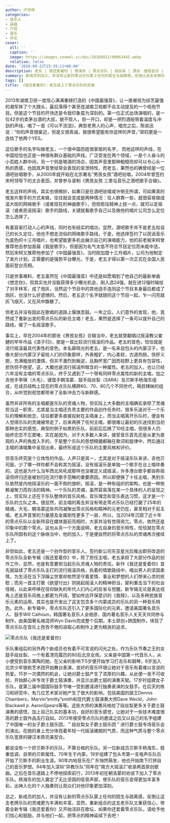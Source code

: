 ```yaml
---
author: 卢世伟
categories:
- 音乐人
- 品碟
- 介绍
- 音乐
- 评论
cover:
  alt: ''
  caption: ''
  image: https://images.soomal.cc/doc/20160922/00063445.webp
  relative: false
date: '2016-09-22T15:39:11+08:00'
description: 老五 | 我还爱着你 | 杨海东 | 零点乐队 | 段丝梨 | 源自：搜狐音乐 | 版权：转载 |  平均/总评分：00.00/0
summary: 新成员的加入，并没有让新的零点乐队蒙上任何的陌生与疏离感，反倒让这支老牌乐队的灵魂更为丰满和丰富，显然，重新组合的这支老乐队又重获信心，带着全新专辑《我还爱着你》又开始活跃在歌坛，如果你还爱着零点乐队，请给予他们信心和鼓励，并与他们一起，把零点的精神延续下去吧！
tags: []
title: 《我还爱着你》：老五续上了零点乐队的灵魂
---
```


2013年湖南卫视一度信心满满重磅打造的《中国最强音》，让一直被视为综艺最强的湘军摔了个大跟头，最后落得个甚至连湖南卫视都不会主动提及的一个哑炮节目。但是这个节目的开场还是令我印象蛮为深刻的。第一位正式出场演唱的，是一位42岁的卖茅台酒的大叔，貌不惊人，但一开口，却是一把烈酒般带着温度与冲劲的声线，唱了一首《可以不流泪》，典型老男人的心声，唱完之后，陈奕迅说：“你的声音很豪迈，但是又很真诚，我很希望能有你这样的声音，”郑钧更是一连给了他两个YES。

这位歌手的名字叫做老五，一个很中国百姓很家居的名字， 而他这样的声线，在中国恰恰也正是一种很有群众基础的声线，广泛受宠在两个领域，一是个人奋斗的小百姓人群中间，另一个则是喝酒的场合，因其声音里那种粗糙但却可以令心头一热的质感，也因其声音里经常会表现的宣泄特性，而老五，果然也的确曾经是一位酒吧驻唱歌手，从2000年就开始在北京著名“男孩女孩”酒吧驻唱，2004年曾签约宋柯领导下的太合麦田，并曾参与录制《男孩女孩 三里屯音乐之酒吧歌手合辑》。

老五这样的声线，其实也很微妙，如果只是在酒吧驻唱或许倒无所谓，可如果真的按发片歌手的方式来做，往往就会变成是两种情况：往人群靠一些，就很容易做成滥大街的网络歌手（或者现在的神曲歌手），但倘若往精神上拔一点，就可以走摇滚（或者民谣摇滚）歌手的路线，关键就看歌手自己以及做他的唱片公司怎么定位怎么选择了。

有着容易打动人心的声线，同时也有结实的唱功，显然，酒吧歌手并不是老五给自己的长久定位，他也不想走流俗的网络歌手路线，于是，他选择签约了以民谣音乐为底色的十三月唱片，也希望能更多机会展示自己的演唱能力，他的前老板宋柯曾推荐他去参加首届《我是歌手》，但是因为名气太低不符合节目定位而未能中选，然后宋柯又推荐他参加了《中国最强音》，当时刚加盟十三月唱片，公司为他制定了发片计划，正需要的是强势平台曝光，于是，老五才得以第一次正式在全国人民面前登台亮相。

只是世事难料，老五虽然在《中国最强音》中还是如愿唱到了他自己的最新单曲《想念你》，但其实也并没能获得多少曝光机会，刚入选24强，就在进12强时输给了对手林军，成了炮灰，当然这个节目中的其他选手连同这个节目本身最后都成了炮灰，也没什么好遗憾的。然后，老五这个名字就随同这个节目一起，乍一闪亮就灰飞烟灭，又在风中飘散了。



但老五并没有因此在歌唱的道路上偃旗息鼓。一年之后，人们意外的发现，他，竟然成了重新出发的零点乐队的新任主唱！老五，果然是选择了一条可以提升自己的路线，做了一名摇滚歌手。

事实上，早在2004年的那张《男孩女孩》合辑当中，老五就曾翻唱过摇滚教父崔健的早年作品《浪子归》，那是一首比较流行摇滚的作品。老五的音色，恰恰就是流行摇滚最具代表性的音色。本名薛晓光的老五，是一名来自包头的内蒙汉子，也像大部分内蒙汉子留给人们的印象那样，外表粗犷，内心柔软，古道热肠，侠肝义胆，充满粗放的激情，但并不激烈到叛逆，且胸怀宽广因而视野上更具有包容性，悲伤但不绝望，这，大概也是流行摇滚所暗含的一种属性。老五的加入，也让已经六年没有主唱的零点乐队，终于又遇到了一个带有同样零点属性的新的主唱，加之吉他手李瑛（大毛）、键盘手朝洛蒙、鼓手段丝梨（SARA）及贝斯手杨海东组成，在成员结构上现在的零点乐队横跨60、70、80几个不同世代，萌叔辣妹的组合，从听觉到视觉都带来了全新冲击力与新鲜感。

虽然并非所有的主唱都是乐队的灵魂人物，但实际上大多数的主唱确实承担了灵魂担当这一职责，尤其是当主唱还负责主要的作品创作任务时。很多乐迷对于一个乐队的理解和依恋，往往都更多直接投射在主唱身上，而当主唱离开乐队时，便会有人觉得乐队的灵魂被带走了，后来再换了任何主唱，都很难让最初的乐迷找到当初那种忠实的感觉。典型的例子如黑豹乐队，前前后后换了10任主唱，但很多人仍始终恋恋不忘窦唯，实在是因为，对于大多数人来讲，接受音乐首先还是从更为直观的人声的角度入手的，于是整个乐队的思想精髓都融在歌词和旋律中，然后通过主唱的演唱集中呈现出来，最终形成这个乐队的主要风格和评价。

但音乐终究是个立体性的作品，人声只是其一，尤其是对于摇滚乐队来讲，吉他贝司鼓，少了哪一样你都不会称其为摇滚，没有摇滚乐是单独一个歌手在台上唱伴奏的，这也是为什么当年西北风吼成那样也没被定义成摇滚，许多港台歌手都自称摇滚但终归还是被划归在流行歌手范畴的重要原因。所以即便换了十任主唱，黑豹乐队依然是内地摇滚乐的一面不倒的旗帜，摇滚，是一种有组织的架构，也是一种依赖凝聚力而存活的精神。一个乐队的灵魂，虽然容易落在某一个具体的人的呈现之上，但实际上还在于乐队整体的音乐风格，音乐理念和音乐表达习惯，这才是一个乐队的立队之本。很显然，前主唱的离去并没有带走零点乐队已经打磨了25年的精魂，大毛、朝洛蒙这些共同凝聚出零点风格和精神的元老仍在，甚至相对于前主唱，老五声音里的力量感及金属刚性更多了一层，所以，当2014年沉寂了近十年的零点乐队以全新阵容在媒体面前亮相时，大家并没有觉得突兀，零点，依然还是印象中的那个零点。这也从另一个方面说明，老五自身的音乐特性，恰恰就在零点乐队所固有的这个脉络当中，他的加入，于是便自然的将零点乐队的灵魂再次接续上了。

非但如此，老五还是一个创作型的音乐人。签约新公司东亚星光后推出即将改造的零点乐队全新专辑《我还爱着你》中，除了担任主唱，老五承担了大部分作品的创作工作，显然，也是有意要担当起乐队灵魂人物的责任。新作《我还是爱着你》首先就延续了零点乐队主打的流行摇滚风格，执着的情歌路线中，唱出男人的坚固柔情，为生活在当下浮躁尘世里却依然坚守着爱情、事业和梦想的人们带来心灵的抚慰；而另一首主打歌《欲望付出》则挑起摇滚人的精神担当，犀利重击当下的社会怪相，以此来呼唤在信仰缺失的年代人们内心的反省与觉醒。新专辑无论是表达视角上还是音乐风格上都更为开阔，譬如传达环保意识的《救赎》，以及多种民族音乐元素的运用，其实也是开发出了这支包含多个内蒙成员的乐队的另一种音乐特色。此外，新专辑中，零点乐队还引入了更多国际化的元素，邀请美国著名音乐人、鼓手Will Calhoun，韩国著名音乐人全相彦，国内著名音乐人关天天共同参与制作，由美国著名缩混师Wyn Davis完成整个后期，本土原创+跨国制作，体现了零点乐队在音乐上孜孜不倦的进取心和制作上更为精良的追求。





![零点乐队《我还是爱着你》](https://images.soomal.cc/doc/20160922/00063444.webp)





乐队重组后的另外两个新成员也有着不可言说的闪光之处。作为乐队节奏之王的女鼓手段丝梨，一个有着漂亮履历的80后北京女孩。父亲是中国第一代音乐人，从小便受到音乐熏陶的她，在父亲的影响下5岁便开始学习打击乐和钢琴，6岁加入北京少年银帆艺术团开始舞台表演，良好的音乐环境让她对于音乐有着难以言说的热爱。15岁一次偶然的机会，让她对爵士鼓产生了浓厚的兴趣，从此便一发不可收拾，开始醉心并专攻于爵士鼓演奏，并显示出爵士鼓的演奏天赋。17岁时组建女子乐队，是第三届中国国际鼓手节唯一受到邀请进行独奏表演的女鼓手。在后天的练习和研究中，有几位艺术家对她产生了很大的影响，包括美国的鼓王Dennis Chambers，Marvin”smitty”smith和现代爵士鼓演奏大师Dave Weckl，John Blackwell jr. AaronSpears等等。这些大师的演奏风格给了段丝梨更多关于爵士鼓演奏的感悟，加上自己扎实的基本功，良好的音乐感觉，让她对于一些技术难度很高的爵士鼓作品击打自如。2013年接受零点乐队的邀请之后又以自己的名字组建了中国唯一的女子爵士鼓乐团，＂段丝梨女子爵士鼓乐团＂进行爵士鼓专场音乐会的演出。在她的身上充分体现着年轻一代摇滚硬朗的气质，而这种气质与整个零点乐队宽厚的硬汉本质完美契合。

都说没有一个好贝斯手的乐队，不算合格的乐队。另一位新成员贝斯手杨海东，稳重低调，自带的贝斯属性。70年生于内蒙，19岁组建了包头市第一支电声乐队后开始了贝斯手的职业生涯。90年内地音乐在广东悄然萌发，他也开始南下打拼自己的音乐梦想。94年加入深圳“异教乐队”同年在“南方大摇滚2”收录两首原创歌曲。之后在音乐道路上不停地探索前行，2013年初在朝洛蒙的劝说下加入了零点乐队。杨海东的加入奠定了无比坚固的低音声部，使乐队的音乐变得更加丰富多彩。出神入化的个人独奏则让观众们对他印象更加深刻。

总之，新成员的加入，并没有让新的零点乐队蒙上任何的陌生与疏离感，反倒让这支老牌乐队的灵魂更为丰满和丰富，显然，重新组合的这支老乐队又重获信心，带着全新专辑《我还爱着你》又开始活跃在歌坛，如果你还爱着零点乐队，请给予他们信心和鼓励，并与他们一起，把零点的精神延续下去吧！